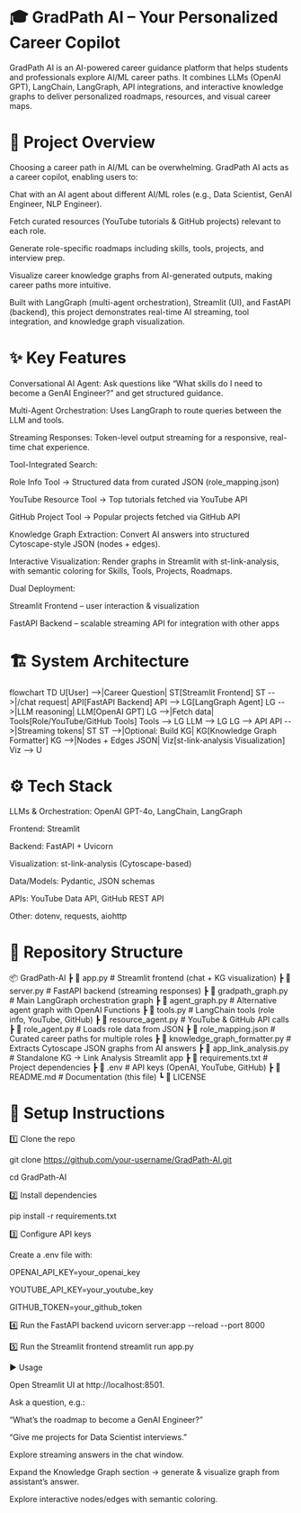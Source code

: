 # 🎓 GradPath AI – Your Personalized Career Copilot

GradPath AI is an AI-powered career guidance platform that helps students and professionals explore AI/ML career paths.
It combines LLMs (OpenAI GPT), LangChain, LangGraph, API integrations, and interactive knowledge graphs to deliver personalized roadmaps, resources, and visual career maps.

# 🚀 Project Overview

Choosing a career path in AI/ML can be overwhelming. GradPath AI acts as a career copilot, enabling users to:

Chat with an AI agent about different AI/ML roles (e.g., Data Scientist, GenAI Engineer, NLP Engineer).

Fetch curated resources (YouTube tutorials & GitHub projects) relevant to each role.

Generate role-specific roadmaps including skills, tools, projects, and interview prep.

Visualize career knowledge graphs from AI-generated outputs, making career paths more intuitive.

Built with LangGraph (multi-agent orchestration), Streamlit (UI), and FastAPI (backend), this project demonstrates real-time AI streaming, tool integration, and knowledge graph visualization.

# ✨ Key Features

Conversational AI Agent: Ask questions like “What skills do I need to become a GenAI Engineer?” and get structured guidance.

Multi-Agent Orchestration: Uses LangGraph to route queries between the LLM and tools.

Streaming Responses: Token-level output streaming for a responsive, real-time chat experience.

Tool-Integrated Search:

Role Info Tool → Structured data from curated JSON (role_mapping.json)

YouTube Resource Tool → Top tutorials fetched via YouTube API

GitHub Project Tool → Popular projects fetched via GitHub API

Knowledge Graph Extraction: Convert AI answers into structured Cytoscape-style JSON (nodes + edges).

Interactive Visualization: Render graphs in Streamlit with st-link-analysis, with semantic coloring for Skills, Tools, Projects, Roadmaps.

Dual Deployment:

Streamlit Frontend – user interaction & visualization

FastAPI Backend – scalable streaming API for integration with other apps

# 🏗️ System Architecture

flowchart TD
    U[User] -->|Career Question| ST[Streamlit Frontend]
    ST -->|/chat request| API[FastAPI Backend]
    API --> LG[LangGraph Agent]
    LG -->|LLM reasoning| LLM[OpenAI GPT]
    LG -->|Fetch data| Tools[Role/YouTube/GitHub Tools]
    Tools --> LG
    LLM --> LG
    LG --> API
    API -->|Streaming tokens| ST
    ST -->|Optional: Build KG| KG[Knowledge Graph Formatter]
    KG -->|Nodes + Edges JSON| Viz[st-link-analysis Visualization]
    Viz --> U

# ⚙️ Tech Stack

LLMs & Orchestration: OpenAI GPT-4o, LangChain, LangGraph

Frontend: Streamlit

Backend: FastAPI + Uvicorn

Visualization: st-link-analysis (Cytoscape-based)

Data/Models: Pydantic, JSON schemas

APIs: YouTube Data API, GitHub REST API

Other: dotenv, requests, aiohttp

# 📂 Repository Structure

📦 GradPath-AI
 ┣ 📜 app.py                     # Streamlit frontend (chat + KG visualization)
 ┣ 📜 server.py                  # FastAPI backend (streaming responses)
 ┣ 📜 gradpath_graph.py          # Main LangGraph orchestration graph
 ┣ 📜 agent_graph.py             # Alternative agent graph with OpenAI Functions
 ┣ 📜 tools.py                   # LangChain tools (role info, YouTube, GitHub)
 ┣ 📜 resource_agent.py          # YouTube & GitHub API calls
 ┣ 📜 role_agent.py              # Loads role data from JSON
 ┣ 📜 role_mapping.json          # Curated career paths for multiple roles
 ┣ 📜 knowledge_graph_formatter.py # Extracts Cytoscape JSON graphs from AI answers
 ┣ 📜 app_link_analysis.py       # Standalone KG → Link Analysis Streamlit app
 ┣ 📜 requirements.txt           # Project dependencies
 ┣ 📜 .env                       # API keys (OpenAI, YouTube, GitHub)
 ┣ 📜 README.md                  # Documentation (this file)
 ┗ 📜 LICENSE

# 🔧 Setup Instructions

1️⃣ Clone the repo

git clone https://github.com/your-username/GradPath-AI.git

cd GradPath-AI

2️⃣ Install dependencies

pip install -r requirements.txt

3️⃣ Configure API keys

Create a .env file with:

OPENAI_API_KEY=your_openai_key

YOUTUBE_API_KEY=your_youtube_key

GITHUB_TOKEN=your_github_token

4️⃣ Run the FastAPI backend
uvicorn server:app --reload --port 8000

5️⃣ Run the Streamlit frontend
streamlit run app.py

▶️ Usage

Open Streamlit UI at http://localhost:8501.

Ask a question, e.g.:

“What’s the roadmap to become a GenAI Engineer?”

“Give me projects for Data Scientist interviews.”

Explore streaming answers in the chat window.

Expand the Knowledge Graph section → generate & visualize graph from assistant’s answer.

Explore interactive nodes/edges with semantic coloring.

